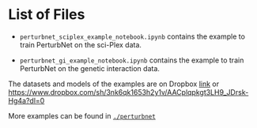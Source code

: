 # List of Files

- `perturbnet_sciplex_example_notebook.ipynb` contains the example to train PerturbNet on the sci-Plex data. 

- `perturbnet_gi_example_notebook.ipynb` contains the example to train PerturbNet on the genetic interaction data. 

The datasets and models of the examples are on Dropbox [link](https://www.dropbox.com/sh/3nk6qk1653h2y1v/AACplqpkgt3LH9_JDrsk-Hg4a?dl=0) or https://www.dropbox.com/sh/3nk6qk1653h2y1v/AACplqpkgt3LH9_JDrsk-Hg4a?dl=0


More examples can be found in [`./perturbnet`](https://github.com/welch-lab/PerturbNet/tree/main/perturbnet)
